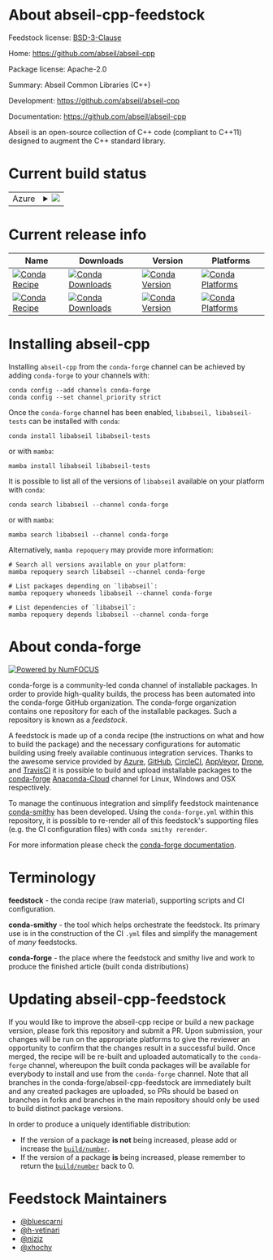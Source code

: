 About abseil-cpp-feedstock
==========================

Feedstock license: [BSD-3-Clause](https://github.com/conda-forge/abseil-cpp-feedstock/blob/main/LICENSE.txt)

Home: https://github.com/abseil/abseil-cpp

Package license: Apache-2.0

Summary: Abseil Common Libraries (C++)

Development: https://github.com/abseil/abseil-cpp

Documentation: https://github.com/abseil/abseil-cpp

Abseil is an open-source collection of C++ code (compliant to C++11)
designed to augment the C++ standard library.


Current build status
====================


<table>
    
  <tr>
    <td>Azure</td>
    <td>
      <details>
        <summary>
          <a href="https://dev.azure.com/conda-forge/feedstock-builds/_build/latest?definitionId=7433&branchName=main">
            <img src="https://dev.azure.com/conda-forge/feedstock-builds/_apis/build/status/abseil-cpp-feedstock?branchName=main">
          </a>
        </summary>
        <table>
          <thead><tr><th>Variant</th><th>Status</th></tr></thead>
          <tbody><tr>
              <td>linux_64</td>
              <td>
                <a href="https://dev.azure.com/conda-forge/feedstock-builds/_build/latest?definitionId=7433&branchName=main">
                  <img src="https://dev.azure.com/conda-forge/feedstock-builds/_apis/build/status/abseil-cpp-feedstock?branchName=main&jobName=linux&configuration=linux%20linux_64_" alt="variant">
                </a>
              </td>
            </tr><tr>
              <td>linux_aarch64</td>
              <td>
                <a href="https://dev.azure.com/conda-forge/feedstock-builds/_build/latest?definitionId=7433&branchName=main">
                  <img src="https://dev.azure.com/conda-forge/feedstock-builds/_apis/build/status/abseil-cpp-feedstock?branchName=main&jobName=linux&configuration=linux%20linux_aarch64_" alt="variant">
                </a>
              </td>
            </tr><tr>
              <td>linux_ppc64le</td>
              <td>
                <a href="https://dev.azure.com/conda-forge/feedstock-builds/_build/latest?definitionId=7433&branchName=main">
                  <img src="https://dev.azure.com/conda-forge/feedstock-builds/_apis/build/status/abseil-cpp-feedstock?branchName=main&jobName=linux&configuration=linux%20linux_ppc64le_" alt="variant">
                </a>
              </td>
            </tr><tr>
              <td>osx_64</td>
              <td>
                <a href="https://dev.azure.com/conda-forge/feedstock-builds/_build/latest?definitionId=7433&branchName=main">
                  <img src="https://dev.azure.com/conda-forge/feedstock-builds/_apis/build/status/abseil-cpp-feedstock?branchName=main&jobName=osx&configuration=osx%20osx_64_" alt="variant">
                </a>
              </td>
            </tr><tr>
              <td>osx_arm64</td>
              <td>
                <a href="https://dev.azure.com/conda-forge/feedstock-builds/_build/latest?definitionId=7433&branchName=main">
                  <img src="https://dev.azure.com/conda-forge/feedstock-builds/_apis/build/status/abseil-cpp-feedstock?branchName=main&jobName=osx&configuration=osx%20osx_arm64_" alt="variant">
                </a>
              </td>
            </tr><tr>
              <td>win_64</td>
              <td>
                <a href="https://dev.azure.com/conda-forge/feedstock-builds/_build/latest?definitionId=7433&branchName=main">
                  <img src="https://dev.azure.com/conda-forge/feedstock-builds/_apis/build/status/abseil-cpp-feedstock?branchName=main&jobName=win&configuration=win%20win_64_" alt="variant">
                </a>
              </td>
            </tr>
          </tbody>
        </table>
      </details>
    </td>
  </tr>
</table>

Current release info
====================

| Name | Downloads | Version | Platforms |
| --- | --- | --- | --- |
| [![Conda Recipe](https://img.shields.io/badge/recipe-libabseil-green.svg)](https://anaconda.org/conda-forge/libabseil) | [![Conda Downloads](https://img.shields.io/conda/dn/conda-forge/libabseil.svg)](https://anaconda.org/conda-forge/libabseil) | [![Conda Version](https://img.shields.io/conda/vn/conda-forge/libabseil.svg)](https://anaconda.org/conda-forge/libabseil) | [![Conda Platforms](https://img.shields.io/conda/pn/conda-forge/libabseil.svg)](https://anaconda.org/conda-forge/libabseil) |
| [![Conda Recipe](https://img.shields.io/badge/recipe-libabseil--tests-green.svg)](https://anaconda.org/conda-forge/libabseil-tests) | [![Conda Downloads](https://img.shields.io/conda/dn/conda-forge/libabseil-tests.svg)](https://anaconda.org/conda-forge/libabseil-tests) | [![Conda Version](https://img.shields.io/conda/vn/conda-forge/libabseil-tests.svg)](https://anaconda.org/conda-forge/libabseil-tests) | [![Conda Platforms](https://img.shields.io/conda/pn/conda-forge/libabseil-tests.svg)](https://anaconda.org/conda-forge/libabseil-tests) |

Installing abseil-cpp
=====================

Installing `abseil-cpp` from the `conda-forge` channel can be achieved by adding `conda-forge` to your channels with:

```
conda config --add channels conda-forge
conda config --set channel_priority strict
```

Once the `conda-forge` channel has been enabled, `libabseil, libabseil-tests` can be installed with `conda`:

```
conda install libabseil libabseil-tests
```

or with `mamba`:

```
mamba install libabseil libabseil-tests
```

It is possible to list all of the versions of `libabseil` available on your platform with `conda`:

```
conda search libabseil --channel conda-forge
```

or with `mamba`:

```
mamba search libabseil --channel conda-forge
```

Alternatively, `mamba repoquery` may provide more information:

```
# Search all versions available on your platform:
mamba repoquery search libabseil --channel conda-forge

# List packages depending on `libabseil`:
mamba repoquery whoneeds libabseil --channel conda-forge

# List dependencies of `libabseil`:
mamba repoquery depends libabseil --channel conda-forge
```


About conda-forge
=================

[![Powered by
NumFOCUS](https://img.shields.io/badge/powered%20by-NumFOCUS-orange.svg?style=flat&colorA=E1523D&colorB=007D8A)](https://numfocus.org)

conda-forge is a community-led conda channel of installable packages.
In order to provide high-quality builds, the process has been automated into the
conda-forge GitHub organization. The conda-forge organization contains one repository
for each of the installable packages. Such a repository is known as a *feedstock*.

A feedstock is made up of a conda recipe (the instructions on what and how to build
the package) and the necessary configurations for automatic building using freely
available continuous integration services. Thanks to the awesome service provided by
[Azure](https://azure.microsoft.com/en-us/services/devops/), [GitHub](https://github.com/),
[CircleCI](https://circleci.com/), [AppVeyor](https://www.appveyor.com/),
[Drone](https://cloud.drone.io/welcome), and [TravisCI](https://travis-ci.com/)
it is possible to build and upload installable packages to the
[conda-forge](https://anaconda.org/conda-forge) [Anaconda-Cloud](https://anaconda.org/)
channel for Linux, Windows and OSX respectively.

To manage the continuous integration and simplify feedstock maintenance
[conda-smithy](https://github.com/conda-forge/conda-smithy) has been developed.
Using the ``conda-forge.yml`` within this repository, it is possible to re-render all of
this feedstock's supporting files (e.g. the CI configuration files) with ``conda smithy rerender``.

For more information please check the [conda-forge documentation](https://conda-forge.org/docs/).

Terminology
===========

**feedstock** - the conda recipe (raw material), supporting scripts and CI configuration.

**conda-smithy** - the tool which helps orchestrate the feedstock.
                   Its primary use is in the construction of the CI ``.yml`` files
                   and simplify the management of *many* feedstocks.

**conda-forge** - the place where the feedstock and smithy live and work to
                  produce the finished article (built conda distributions)


Updating abseil-cpp-feedstock
=============================

If you would like to improve the abseil-cpp recipe or build a new
package version, please fork this repository and submit a PR. Upon submission,
your changes will be run on the appropriate platforms to give the reviewer an
opportunity to confirm that the changes result in a successful build. Once
merged, the recipe will be re-built and uploaded automatically to the
`conda-forge` channel, whereupon the built conda packages will be available for
everybody to install and use from the `conda-forge` channel.
Note that all branches in the conda-forge/abseil-cpp-feedstock are
immediately built and any created packages are uploaded, so PRs should be based
on branches in forks and branches in the main repository should only be used to
build distinct package versions.

In order to produce a uniquely identifiable distribution:
 * If the version of a package **is not** being increased, please add or increase
   the [``build/number``](https://docs.conda.io/projects/conda-build/en/latest/resources/define-metadata.html#build-number-and-string).
 * If the version of a package **is** being increased, please remember to return
   the [``build/number``](https://docs.conda.io/projects/conda-build/en/latest/resources/define-metadata.html#build-number-and-string)
   back to 0.

Feedstock Maintainers
=====================

* [@bluescarni](https://github.com/bluescarni/)
* [@h-vetinari](https://github.com/h-vetinari/)
* [@njzjz](https://github.com/njzjz/)
* [@xhochy](https://github.com/xhochy/)


